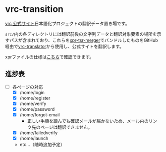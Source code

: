 # vrc-transition

[vrc 公式サイト](https://vrchat.com/home)日本語化プロジェクトの翻訳データ置き場です。

`src/`内の各ディレクトリには翻訳前後の文字列データと翻訳対象要素の場所を示すパスが含まれており、これらを[xpr-tsr-merger](https://github.com/vrcalphabet/xpr-tsr-merger/releases/latest)でバンドルしたものをGitHub経由で[vrc-translator](https://github.com/vrcalphabet/vrc-translator)から使用し、公式サイトを翻訳します。

xprファイルの仕様は[こちら](https://github.com/vrcalphabet/xpr-tsr-merger/blob/main/docs/xpr-documentation.md)で確認できます。

## 進捗表

- [ ] 各ページの対応
  - [x] /home/login
  - [x] /home/register
  - [x] /home/verify
  - [x] /home/password
  - [x] /home/forgot-email
    - 正しい手順を踏んでも確認メールが届かないため、メール内のリンク先のページは翻訳できません。
  - [x] /home/failedverify
  - [x] /home/launch
  - etc...（随時追加予定）
